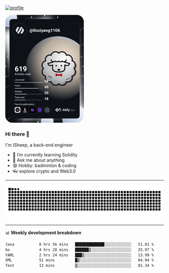 [![profile](https://user-images.githubusercontent.com/54968314/208005045-e4b42f3b-833d-4242-bfcc-e764865553a2.svg)](https://www.calligrapher.ai/)

<a href="https://app.daily.dev/linziyang1106"><img src="/devcard.png" width="250" alt="ISheep's Dev Card"/></a>

### Hi there 🐏

I'm ISheep, a back-end engineer

- 🔭 I’m currently learning Solidity
- 💬 Ask me about anything
- 😄 Hobby: badminton & coding
- 👓 explore crypto and Web3.0

-------

![](https://raw.githubusercontent.com/ISheepp/ISheepp/output/github-contribution-grid-snake.svg)

-------

📊 **Weekly development breakdown**
<!--START_SECTION:waka-->

```txt
Java           8 hrs 56 mins   █████████████░░░░░░░░░░░░   51.81 %
Go             4 hrs 28 mins   ██████▒░░░░░░░░░░░░░░░░░░   25.97 %
YAML           2 hrs 24 mins   ███▒░░░░░░░░░░░░░░░░░░░░░   13.99 %
XML            51 mins         █▒░░░░░░░░░░░░░░░░░░░░░░░   04.94 %
Text           13 mins         ▒░░░░░░░░░░░░░░░░░░░░░░░░   01.34 %
```

<!--END_SECTION:waka-->
